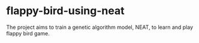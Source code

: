 # flappy-bird-using-neat
The project aims to train a genetic algorithm model, NEAT, to learn and play flappy bird game.
